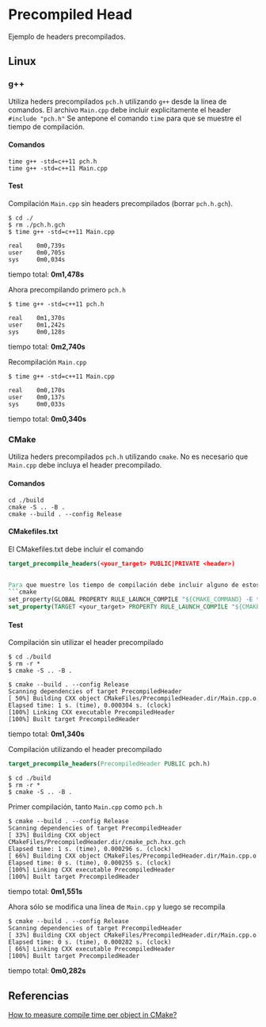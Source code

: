 # Precompiled Head
Ejemplo de headers precompilados.

## Linux

### g++
Utiliza heders precompilados `pch.h` utilizando `g++` desde la línea de comandos.
El archivo `Main.cpp` debe incluir explicitamente el header `#include "pch.h"`
Se antepone el comando `time` para que se muestre el tiempo de compilación.
 
#### Comandos
```
time g++ -std=c++11 pch.h
time g++ -std=c++11 Main.cpp
```

#### Test
Compilación `Main.cpp` sin headers precompilados (borrar `pch.h.gch`).
```
$ cd ./
$ rm ./pch.h.gch 
$ time g++ -std=c++11 Main.cpp

real	0m0,739s
user	0m0,705s
sys		0m0,034s
```
tiempo total: **0m1,478s**


Ahora precompilando primero `pch.h`
```
$ time g++ -std=c++11 pch.h

real	0m1,370s
user	0m1,242s
sys		0m0,128s
```
tiempo total: **0m2,740s**


Recompilación `Main.cpp` 
```
$ time g++ -std=c++11 Main.cpp

real	0m0,170s
user	0m0,137s
sys		0m0,033s
```
tiempo total: **0m0,340s**


### CMake
Utiliza heders precompilados `pch.h` utilizando `cmake`.
No es necesario que `Main.cpp` debe incluya el header precompilado.

#### Comandos
```
cd ./build
cmake -S .. -B .
cmake --build . --config Release
```

#### CMakefiles.txt
El CMakefiles.txt debe incluir el comando
```cmake
target_precompile_headers(<your_target> PUBLIC|PRIVATE <header>)


Para que muestre los tiempo de compilación debe incluir alguno de estos comandos
```cmake
set_property(GLOBAL PROPERTY RULE_LAUNCH_COMPILE "${CMAKE_COMMAND} -E time")
set_property(TARGET <your_target> PROPERTY RULE_LAUNCH_COMPILE "${CMAKE_COMMAND} -E time")
```

#### Test
Compilación sin utilizar el header precompilado
```
$ cd ./build
$ rm -r *
$ cmake -S .. -B .
```
```
$ cmake --build . --config Release
Scanning dependencies of target PrecompiledHeader
[ 50%] Building CXX object CMakeFiles/PrecompiledHeader.dir/Main.cpp.o
Elapsed time: 1 s. (time), 0.000304 s. (clock)
[100%] Linking CXX executable PrecompiledHeader
[100%] Built target PrecompiledHeader
```
tiempo total: **0m1,340s**

Compilación utilizando el header precompilado
```cmake
target_precompile_headers(PrecompiledHeader PUBLIC pch.h)
```
```
$ cd ./build
$ rm -r *
$ cmake -S .. -B .
```
Primer compilación, tanto `Main.cpp` como `pch.h`
```
$ cmake --build . --config Release
Scanning dependencies of target PrecompiledHeader
[ 33%] Building CXX object CMakeFiles/PrecompiledHeader.dir/cmake_pch.hxx.gch
Elapsed time: 1 s. (time), 0.000296 s. (clock)
[ 66%] Building CXX object CMakeFiles/PrecompiledHeader.dir/Main.cpp.o
Elapsed time: 0 s. (time), 0.000255 s. (clock)
[100%] Linking CXX executable PrecompiledHeader
[100%] Built target PrecompiledHeader
```
tiempo total: **0m1,551s**


Ahora sólo se modifica una línea de `Main.cpp` y luego se recompila
```
$ cmake --build . --config Release
Scanning dependencies of target PrecompiledHeader
[ 33%] Building CXX object CMakeFiles/PrecompiledHeader.dir/Main.cpp.o
Elapsed time: 0 s. (time), 0.000282 s. (clock)
[ 66%] Linking CXX executable PrecompiledHeader
[100%] Built target PrecompiledHeader
```
tiempo total: **0m0,282s**


## Referencias
[How to measure compile time per object in CMake?](https://stackoverflow.com/questions/54377926/how-to-measure-compile-time-per-object-in-cmake)


